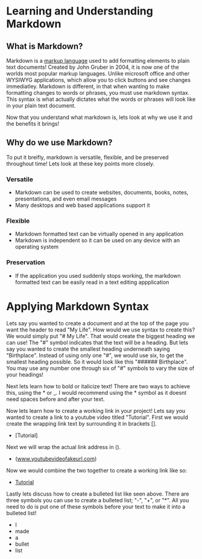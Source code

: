 # Learning and Understanding Markdown

## What is Markdown?

Markdown is a [markup language](https://en.wikipedia.org/wiki/Markup_language) used to add formatting elements to plain text documents! Created by John Gruber in 2004, it is now one of the worlds most popular markup languages. Unlike microsoft office and other WYSIWYG applications, which allow you to click buttons and see changes immediatley. Markdown is different, in that when wanting to make formatting changes to words or phrases, you must use markdown syntax. This syntax is what actually dictates what the words or phrases will look like in your plain text document. 

Now that you understand what markdown is, lets look at why we use it and the benefits it brings!

## Why do we use Markdown? 

To put it breifly, markdown is versatile, flexible, and be preserved throughout time! Lets look at these key points more closely. 

### Versatile

+ Markdown can be used to create websites, documents, books, notes, presentations, and even email messages
+ Many desktops and web based applications support it

### Flexible

+ Markdown formatted text can be virtually opened in any application
+ Markdown is independent so it can be used on any device with an operating system

### Preservation

+ If the application you used suddenly stops working, the markdown formatted text can be easily read in a text editing appplication

# Applying Markdown Syntax

Lets say you wanted to create a document and at the top of the page you want the header to read "My Life". How would we use syntax to create this? We would simply put "# My Life". That would create the biggest heading we can use! The "#" symbol indicates that the text will be a heading. But lets say you wanted to create the smallest heading underneath saying "Birthplace". Instead of using only one "#", we would use six, to get the smallest heading possible. So it would look like this "###### Birthplace". You may use any number one through six of "#" symbols to vary the size of your headings!

Next lets learn how to bold or italicize text! There are two ways to achieve this, using the * or _. I would recommend using the * symbol as it doesnt need spaces before and after your text. 

Now lets learn how to create a working link in your project! Lets say you wanted to create a link to a youtube video titled "Tutorial". First we would create the wrapping link text by surrounding it in brackets []. 

+ [Tutorial]

Next we will wrap the actual link address in ().

+ (www.youtubevideofakeurl.com)

Now we would combine the two together to create a working link like so: 

+ [Tutorial](www.youtubevideofakeurl.com)

Lastly lets discuss how to create a bulleted list like seen above. There are three symbols you can use to create a bulleted list; "-", "+", or "*". All you need to do is put one of these symbols before your text to make it into a bulleted list!

+ I
+ made
+ a
+ bullet
+ list



